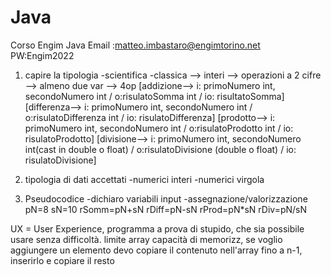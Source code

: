 # Java
Corso Engim Java
Email :matteo.imbastaro@engimtorino.net PW:Engim2022

1. capire la tipologia
    -scientifica
    -classica  --> interi --> operazioni a 2 cifre --> almeno due var --> 4op 
    [addizione--> i: primoNumero int, secondoNumero int / o:risulatoSomma int / io: risultatoSomma]
    [differenza--> i: primoNumero int, secondoNumero int / o:risulatoDifferenza int / io: risulatoDifferenza]
    [prodotto--> i: primoNumero int, secondoNumero int / o:risulatoProdotto int / io: risulatoProdotto]
    [divisione--> i: primoNumero int, secondoNumero int(cast in double o float) / o:risulatoDivisione (double o float) / io: risulatoDivisione]

2. tipologia di dati accettati
    -numerici interi
    -numerici virgola

3. Pseudocodice
    -dichiaro variabili input
    -assegnazione/valorizzazione 
        pN=8 sN=10 
        rSomm=pN+sN 
        rDiff=pN-sN 
        rProd=pN*sN 
        rDiv=pN/sN

UX = User Experience, programma a prova di stupido, che sia possibile usare senza difficoltà.
limite array capacità di memorizz, se voglio aggiungere un elemento devo copiare il contenuto nell'array fino a n-1, inserirlo e copiare il resto


